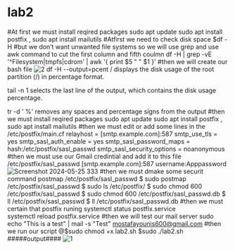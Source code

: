# lab2
#At first we must install reqired packages 
sudo apt update
sudo apt install postfix ,  sudo apt install mailutils
#Atfirst we need to check disk space 
$df -H
#but we don’t want unwanted file systems so we will use grep and use awk command to cut the first column and fifth coulmn
df -H | grep -vE '^Filesystem|tmpfs|cdrom' | awk '{ print $5 " " $1 }'
#then we will create our bash file 
![2](https://github.com/Mostafayouni/lab2/assets/105316729/011c4983-1bea-4bd4-98e2-21f3f650b36d)
df -H --output=pcent / displays the disk usage of the root partition (/) in percentage format.

tail -n 1 selects the last line of the output, which contains the disk usage percentage.

tr -d ' %' removes any spaces and percentage signs from the output
#then  we must install reqired packages 
sudo apt update
sudo apt install postfix ,  sudo apt install mailutils
#then we must edit or add some lines in the /etc/postfix/main.cf
relayhost = [smtp.example.com]:587
smtp_use_tls = yes
smtp_sasl_auth_enable = yes
smtp_sasl_password_maps = hash:/etc/postfix/sasl_passwd
smtp_sasl_security_options = noanonymous
#then we must use our Gmail credintial and add it to this file /etc/postfix/sasl_passwd
[smtp.example.com]:587 username:Apppassword
![Screenshot 2024-05-25 333](https://github.com/Mostafayouni/lab2/assets/105316729/6d416806-7908-40ad-bb6b-12d2634a319f)
#then we must dmake some securit command 
postmap /etc/postfix/sasl_passwd
$  sudo postmap /etc/postfix/sasl_passwd
$ sudo ls  /etc/postfix/
$  sudo chmod 600 /etc/postfix/sasl_passwd
$  sudo chmod 600 /etc/postfix/sasl_passwd.db
$  ll /etc/postfix/sasl_passwd
$  ll /etc/postfix/sasl_passwd.db
#then we must certain that postfix runing
systemctl status postfix.service  
systemctl reload postfix.service
#then we will test our mail server
sudo echo "This is a test" | mail -s "Test" mostafayounis600@gmail.com
#then we run our script
@$sudo chmod +x lab2.sh
$sudo ./lab2.sh
#####output####
![1](https://github.com/Mostafayouni/lab2/assets/105316729/a37cfebc-e8d5-4aa3-9316-2899cbc43921)





